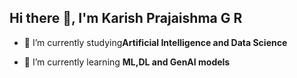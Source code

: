## Hi there 👋, I'm Karish Prajaishma G R



- 🔭 I’m currently studying**Artificial Intelligence and Data Science**

- 🌱 I’m currently learning **ML,DL and GenAI models**
  
  
<!--
**karishprajaishma/karishprajaishma** is a ✨ _special_ ✨ repository because its `README.md` (this file) appears on your GitHub profile.

Here are some ideas to get you started:

- 🔭 I’m currently studying Artificial Intelligence and Data Science
- 🌱 I’m currently learning  ML,DL and GenAI models
-->
